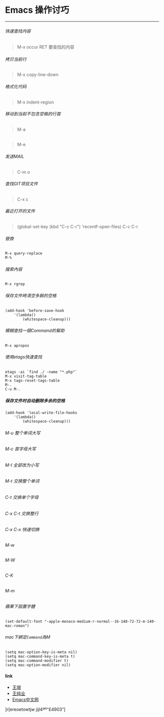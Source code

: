 # Emacs 操作讨巧
----

###### 快速查找内容
> M-x occur RET 要查找的内容

###### 拷贝当前行
> M-x copy-line-down

###### 格式化代码
> M-x indent-region

###### 移动到当前不包含空格的行首

> M-a

######

> M-e

######  发送MAIL

> C-m o

###### 查找GIT项目文件
> C-x c

###### 最近打开的文件
> (global-set-key (kbd "C-c C-r") 'recentf-open-files)
> C-c C-r

###### 替換
	M-x query-replace
	M-%

###### 搜索內容
	M-x rgrep

###### 保存文件時清空多餘的空格

	(add-hook 'before-save-hook
		'(lambda()
			(whitespace-cleanup)))

###### 模糊查找一個Command的幫助
	M-x apropos

###### 使用etags快速查找
	etags -ai `find ./ -name "*.php"`
	M-x visit-tag-table
	M-x tags-reset-tags-table
	M-.
	C-u M-.


##### 保存文件时自动删除多余的空格
	(add-hook 'local-write-file-hooks
		'(lambda()
			(whitespace-cleanup)))
###### M-u 整个单词大写
###### M-c 首字母大写
###### M-I 全部改为小写
###### M-t 交换整个单词
###### C-t 交换单个字母
###### C-x C-t 交换整行
###### C-x C-x 快速切换
###### M-w
###### M-W
###### C-K
###### M-m
###### 蘋果下設置字體
    (set-default-font "-apple-monaco-medium-r-normal--16-140-72-72-m-140-mac-roman")

###### mac下綁定`Command`為M

    (setq mac-option-key-is-meta nil)
    (setq mac-command-key-is-meta t)
    (setq mac-command-modifier t)
    (setq mac-option-modifier nil)


#### link
* [王垠](http://docs.huihoo.com/homepage/shredderyin/links.html)
* [王纯业](http://ann77.emacser.com/)
* [Emacs中文网](http://emacser.com/)

\]r[ereoetowtjw jijl4ªº“£4903”]
